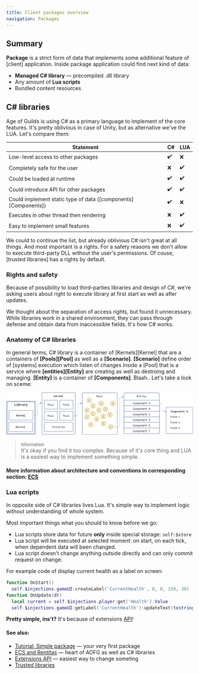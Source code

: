 ```yaml
---
title: Client packages overview
navigation: Packages
---
```


## Summary
**Package** is a strict form of data that implements some additional feature of [client] application. Inside package application could find next kind of data:
- **Managed C# library** — precompiled .dll library
- Any amount of **Lua scripts** 
- Bundled content resources

## C# libraries
Age of Guilds is using C# as a primary language to implement of the core features. It's pretty oblivious in case of Unity, but as alternative we've the LUA. Let's compare them:

Statement                                                      | C# | LUA
--------                                                       |----|-----
Low-level access to other packages                             | ✔️️ | ❌ 
Completely safe for the user                                   | ❌ | ✔️️ 
Could be loaded at runtime                                     | ✔️️ | ✔️️ 
Could introduce API for other packages                         | ✔️️ | ✔️️ 
Could implement static type of data ([components][Components]) | ✔️️ | ❌ 
Executes in other thread then rendering                        | ❌ | ✔️️ 
Easy to implement small features                               | ❌ | ✔️️ 

We could to continue the list, but already oblivious C# isn't great at all things. And most important is a rights. For a safety reasons we don't allow to execute third-party DLL without the user's permissions. Of couse, [trusted libraries] has a rights by default. 

### Rights and safety
Because of possibility to load third-parties libraries and design of C#, we're asking users about right to execute library at first start as well as after updates. 

We thought about the separation of access rights, but found it unnecessary. While libraries work in a shared environment, they can pass through defense and obtain data from inaccessible fields. It's how C# works.

### Anatomy of C# libraries
In general terms, C# library is a container of [Kernels][Kernel] that are a containers of **[Pools][Pool]** as well as a **[Scenario]**. **[Scenario]** define order of [systems] execution which listen of changes inside a [Pool] that is a service where **[entities][Entity]** are creating as well as destroing and managing. **[Entity]** is a container of **[Components]**. Blaah.. Let's take a look on sceme:

![](/_static/anatomy-0.png)

> <small>Information</small><br/>
> It's okay if you find it too complex. Because of it's core thing and LUA is a easiest way to implement something simple.

#### More information about architecture and conventions in corresponding section: [ECS](/client/ecs.md)

### Lua scripts
In opposite side of C# libraries lives Lua. It's simple way to implement logic without understanding of whole system.

Most important things what you should to know before we go:
- Lua scripts store data for future **only** inside special storage: `self:$store`
- Lua script will be executed at selected moment: on start, on each tick, when dependent data will been changed.
- Lua script doesn't change anything outside directly and can only commit request on change.

For example code of display current health as a label on screen:
```lua
function OnStart() 
  self.$injections.gameUI:createLabel('CurrentHealth', 0, 0, 150, 30)
function OnUpdate(dt)
  local current = self.$injections.player:get('Health').Value
  self.$injections.gameUI:getLabel('CurrentHealth'):updateText(tostring(current))
```

**Pretty simple, ins't?** It's because of extensions [API](/client/api/README.md)!

#### See also:
- [Tutorial: Simple package](/guides/simple/README.md) — your very first package
- [ECS and Rentitas](/client/ecs.md) — heart of AOFG as well as C# libraries
- [Extensions API](/client/api/README.md) — easiest way to change someting
- [Trusted libraries](/client/trusted.md)